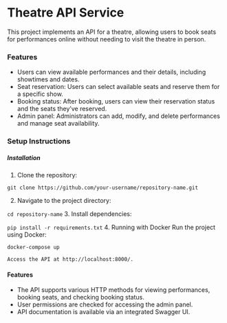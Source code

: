 # Theatre API Service

This project implements an API for a theatre, allowing users to book seats for performances online without needing to visit the theatre in person.

### Features

* Users can view available performances and their details, including showtimes and dates.
* Seat reservation: Users can select available seats and reserve them for a specific show.
* Booking status: After booking, users can view their reservation status and the seats they’ve reserved.
* Admin panel: Administrators can add, modify, and delete performances and manage seat availability.

### Setup Instructions

##### Installation

1. Clone the repository:

`git clone https://github.com/your-username/repository-name.git`

2. Navigate to the project directory:

`cd repository-name`
3. Install dependencies:

`pip install -r requirements.txt`
4. Running with Docker
Run the project using Docker:

`docker-compose up`

`Access the API at http://localhost:8000/.`

#### Features

* The API supports various HTTP methods for viewing performances, booking seats, and checking booking status.
* User permissions are checked for accessing the admin panel.
* API documentation is available via an integrated Swagger UI.